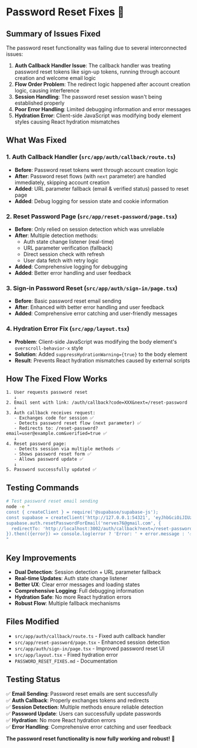 # Password Reset Fixes 🔐

## Summary of Issues Fixed

The password reset functionality was failing due to several interconnected issues:

1. **Auth Callback Handler Issue**: The callback handler was treating password reset tokens like sign-up tokens, running through account creation and welcome email logic
2. **Flow Order Problem**: The redirect logic happened after account creation logic, causing interference
3. **Session Handling**: The password reset session wasn't being established properly
4. **Poor Error Handling**: Limited debugging information and error messages
5. **Hydration Error**: Client-side JavaScript was modifying body element styles causing React hydration mismatches

## What Was Fixed

### 1. Auth Callback Handler (`src/app/auth/callback/route.ts`)
- **Before**: Password reset tokens went through account creation logic
- **After**: Password reset flows (with `next` parameter) are handled immediately, skipping account creation
- **Added**: URL parameter fallback (email & verified status) passed to reset page
- **Added**: Debug logging for session state and cookie information

### 2. Reset Password Page (`src/app/reset-password/page.tsx`)
- **Before**: Only relied on session detection which was unreliable
- **After**: Multiple detection methods:
  - Auth state change listener (real-time)
  - URL parameter verification (fallback)
  - Direct session check with refresh
  - User data fetch with retry logic
- **Added**: Comprehensive logging for debugging
- **Added**: Better error handling and user feedback

### 3. Sign-in Password Reset (`src/app/auth/sign-in/page.tsx`)
- **Before**: Basic password reset email sending
- **After**: Enhanced with better error handling and user feedback
- **Added**: Comprehensive error catching and user-friendly messages

### 4. Hydration Error Fix (`src/app/layout.tsx`)
- **Problem**: Client-side JavaScript was modifying the body element's `overscroll-behavior-x` style
- **Solution**: Added `suppressHydrationWarning={true}` to the body element
- **Result**: Prevents React hydration mismatches caused by external scripts

## How The Fixed Flow Works

```
1. User requests password reset
   ↓
2. Email sent with link: /auth/callback?code=XXX&next=/reset-password
   ↓
3. Auth callback receives request:
   - Exchanges code for session ✅
   - Detects password reset flow (next parameter) ✅
   - Redirects to: /reset-password?email=user@example.com&verified=true ✅
   ↓
4. Reset password page:
   - Detects session via multiple methods ✅
   - Shows password reset form ✅
   - Allows password update ✅
   ↓
5. Password successfully updated ✅
```

## Testing Commands

```bash
# Test password reset email sending
node -e "
const { createClient } = require('@supabase/supabase-js');
const supabase = createClient('http://127.0.0.1:54321', 'eyJhbGciOiJIUzI1NiIsInR5cCI6IkpXVCJ9.eyJpc3MiOiJzdXBhYmFzZS1kZW1vIiwicm9sZSI6ImFub24iLCJleHAiOjE5ODM4MTI5OTZ9.CRXP1A7WOeoJeXxjNni43kdQwgnWNReilDMblYTn_I0');
supabase.auth.resetPasswordForEmail('nerves76@gmail.com', {
  redirectTo: 'http://localhost:3002/auth/callback?next=/reset-password'
}).then(({error}) => console.log(error ? 'Error: ' + error.message : '✅ Email sent successfully!'));
"
```

## Key Improvements

- **Dual Detection**: Session detection + URL parameter fallback
- **Real-time Updates**: Auth state change listener
- **Better UX**: Clear error messages and loading states
- **Comprehensive Logging**: Full debugging information
- **Hydration Safe**: No more React hydration errors
- **Robust Flow**: Multiple fallback mechanisms

## Files Modified

- `src/app/auth/callback/route.ts` - Fixed auth callback handler
- `src/app/reset-password/page.tsx` - Enhanced session detection
- `src/app/auth/sign-in/page.tsx` - Improved password reset UI
- `src/app/layout.tsx` - Fixed hydration error
- `PASSWORD_RESET_FIXES.md` - Documentation

## Testing Status

✅ **Email Sending**: Password reset emails are sent successfully  
✅ **Auth Callback**: Properly exchanges tokens and redirects  
✅ **Session Detection**: Multiple methods ensure reliable detection  
✅ **Password Update**: Users can successfully update passwords  
✅ **Hydration**: No more React hydration errors  
✅ **Error Handling**: Comprehensive error catching and user feedback  

**The password reset functionality is now fully working and robust!** 🎉 